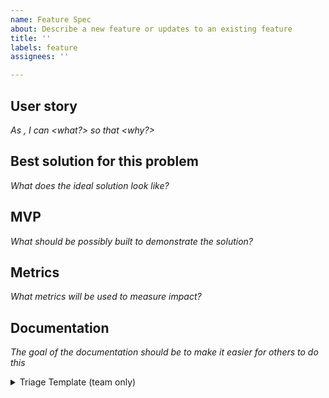 ```yaml
---
name: Feature Spec
about: Describe a new feature or updates to an existing feature
title: ''
labels: feature
assignees: ''

---
```


<!-- Thanks for opening an issue, if you're here to describe a problem you're having with Open Collective you might consider opening a bug if something isn't working properly, or share an idea, irritation or need if you don't have a proposed solution. -->

## User story 
_As <persona>, I can <what?> so that <why?>_

## Best solution for this problem
_What does the ideal solution look like?_

## MVP
_What should be possibly built to demonstrate the solution?_

## Metrics 
_What metrics will be used to measure impact?_

## Documentation 
_The goal of the documentation should be to make it easier for others to do this_

<details>
  <summary>Triage Template (team only)</summary>

  This template is for members of the team to triage for prioritisation. For more guidance see https://www.loom.com/share/369ab467fbc64dec848085d38ff57ca0:

  P1 high frequency, high impact
  P2 low frequency, high impact
  P3 high frequency, low impact
  P4 low frequency, low impact

  Examples of high impact - a problem affects users during an essential process (expenses and payments > onboarding and registration > contributing) with no workaround.

  High frequency - >10% of users affected (measured as a proportion of total potential users for this case).
</details>
